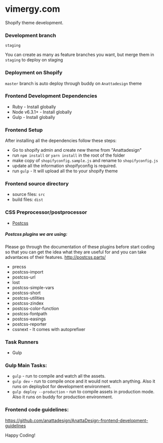 # vimergy.com
Shopify theme development.


### Development branch
`staging`

You can create as many as feature branches you want, but merge them in `staging` to deploy on staging

### Deployment on Shopify

`master` branch is auto deploy through buddy on `Anattadesign` theme


### Frontend Development Dependencies

*	Ruby - Install globally
*	Node v6.3.1+ - Install globally
*	Gulp - Install globally

### Frontend Setup

After installing all the dependencies follow these steps:

* Go to shopify admin and create new theme from "Anattadesign"
* run `npm install` or  `yarn install` in the root of the folder
* make copy of `shopifyconfig.sample.js` and rename to `shopifyconfig.js`
* update all the information shopifyconfig is required.
* run `gulp` - It will upload all the to your shopify theme

### Frontend source directory

* source files: `src`
* build files: `dist`


### CSS Preprocessor/postprocessor


* [Postcss](http://postcss.org/)


##### Postcss plugins we are using:

Please go through the documentation of these plugins before start coding so that you can get the idea what they are useful for and you can take advantaces of their features.
http://postcss.parts/

* precss
* postcss-import
* postcss-url
* lost
* postcss-simple-vars
* postcss-short
* postcss-utilities
* postcss-zindex
* postcss-color-function
* postcss-fontpath
* postcss-easings
* postcss-reporter
* cssnext - It comes with autoprefixer

### Task Runners

* Gulp


### Gulp Main Tasks:

* `gulp` - run to compile and watch all the assets.
* `gulp dev` - run to compile once and it would not watch anything. Also it runs on deploybot for development environment.
* `gulp deploy --production` - run to compile assets in production mode. Also it runs on buddy for production environment.

### Frontend code guidelines:
https://github.com/anattadesign/AnattaDesign-frontend-development-guidelines

Happy Coding!
